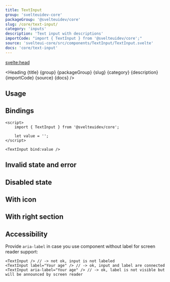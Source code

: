 ```yaml
---
title: TextInput
group: 'svelteuidev-core'
packageGroup: '@svelteuidev/core'
slug: /core/text-input/
category: 'inputs'
description: 'Text input with descriptions'
importCode: "import { TextInput } from '@svelteuidev/core';"
source: 'svelteui-core/src/components/TextInput/TextInput.svelte'
docs: 'core/text-input'
---
```


<script>
    import { Demo, TextInputDemos } from '@svelteuidev/demos';
	import { Heading } from "$lib/components";
</script>

<svelte:head>

  <title>{title} - SvelteUI</title>
</svelte:head>

<Heading {title} {group} {packageGroup} {slug} {category} {description} {importCode} {source} {docs} />

## Usage

<Demo demo={TextInputDemos.configurator} />

## Bindings

```svelte
<script>
	import { TextInput } from '@svelteuidev/core';

	let value = '';
</script>

<TextInput bind:value />
```

## Invalid state and error

<Demo demo={TextInputDemos.invalid} />

## Disabled state

<Demo demo={TextInputDemos.disabled} />

## With icon

<Demo demo={TextInputDemos.icon} />

## With right section

<Demo demo={TextInputDemos.rightsection} />

## Accessibility

Provide `aria-label` in case you use component without label for screen reader support:

```svelte
<TextInput /> // -> not ok, input is not labeled
<TextInput label="Your age" /> // -> ok, input and label are connected
<TextInput aria-label="Your age" /> // -> ok, label is not visible but will be announced by screen reader
```
